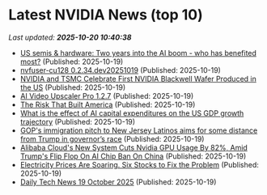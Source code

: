 # Latest NVIDIA News (top 10)
_Last updated: **2025-10-20 10:40:38**_

- [US semis & hardware: Two years into the AI boom - who has benefited most?](https://finance.yahoo.com/news/us-semis-hardware-two-years-103002426.html) (Published: 2025-10-19)
- [nvfuser-cu128 0.2.34.dev20251019](https://pypi.org/project/nvfuser-cu128/0.2.34.dev20251019/) (Published: 2025-10-19)
- [NVIDIA and TSMC Celebrate First NVIDIA Blackwell Wafer Produced in the US](https://biztoc.com/x/72f7e36a8c49c51c) (Published: 2025-10-19)
- [AI Video Upscaler Pro 1.2.7](https://post.rlsbb.to/ai-video-upscaler-pro-1-2-7/) (Published: 2025-10-19)
- [The Risk That Built America](https://biztoc.com/x/30447d6ce87ee63b) (Published: 2025-10-19)
- [What is the effect of AI capital expenditures on the US GDP growth trajectory](https://biztoc.com/x/da6b0a1b31bb5851) (Published: 2025-10-19)
- [GOP's immigration pitch to New Jersey Latinos aims for some distance from Trump in governor’s race](https://biztoc.com/x/c2026889f2929887) (Published: 2025-10-19)
- [Alibaba Cloud's New System Cuts Nvidia GPU Usage By 82%, Amid Trump's Flip Flop On AI Chip Ban On China](https://biztoc.com/x/4c50238d4d46bc40) (Published: 2025-10-19)
- [Electricity Prices Are Soaring. Six Stocks to Fix the Problem](https://biztoc.com/x/4f6053bd7ca643e0) (Published: 2025-10-19)
- [Daily Tech News 19 October 2025](https://acecomments.mu.nu/?post=416940) (Published: 2025-10-19)
